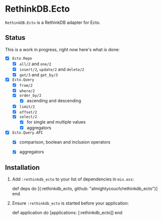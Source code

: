 # RethinkDB.Ecto

`RethinkDB.Ecto` is a RethinkDB adapter for Ecto.

## Status

This is a work in progress, right now here's what is done:

- [x] `Ecto.Repo`
  - [x] `all/2` and `one/2`
  - [x] `insert/2`, `update/2` and `delete/2`
  - [x] `get/3` and `get_by/3`
- [x] `Ecto.Query`
  - [x] `from/2`
  - [x] `where/2`
  - [x] `order_by/2`
    - [x] ascending and descending
  - [x] `limit/2`
  - [x] `offset/2`
  - [x] `select/2`
    - [x] for single and multiple values
    - [x] aggregators
- [x] `Ecto.Query.API`
  - [x] comparison, boolean and inclusion operators
  - [x] aggregators


## Installation

  1. Add `:rethinkdb_ecto` to your list of dependencies in `mix.exs`:

        def deps do
          [{:rethinkdb_ecto, github: "almightycouch/rethinkdb_ecto"}]
        end

  2. Ensure `:rethinkdb_ecto` is started before your application:

        def application do
          [applications: [:rethinkdb_ecto]]
        end

